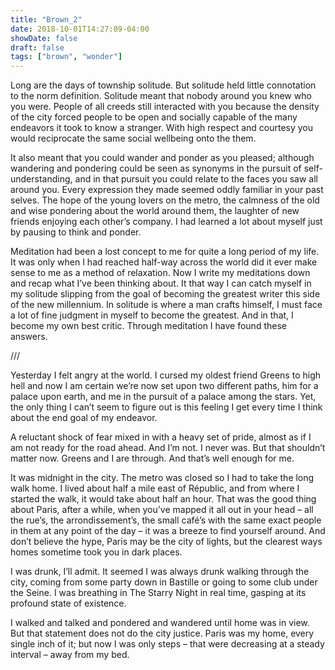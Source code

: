 ```yaml
---
title: "Brown_2"
date: 2018-10-01T14:27:09-04:00
showDate: false
draft: false
tags: ["brown", "wonder"]
---
```

Long are the days of township solitude. But solitude held little connotation to the norm definition. Solitude meant that nobody around you knew who you were. People of all creeds still interacted with you because the density of the city forced people to be open and socially capable of the many endeavors  it took to know a stranger. With high respect and courtesy you would reciprocate the same social wellbeing onto the them. 

It also meant that you could wander and ponder as you pleased; although wandering and pondering could be seen as synonyms in the pursuit of self-understanding, and in that pursuit you could relate to the faces you saw all around you. Every expression they made seemed oddly familiar in your past selves. The hope of the young lovers on the metro, the calmness of the old and wise pondering about the world around them, the laughter of new friends enjoying each other’s company. I had learned a lot about myself just by pausing to think and ponder. 

Meditation had been a lost concept to me for quite a long period of my life. It was only when I had reached half-way across the world did it ever make sense to me as a method of relaxation. Now I write my meditations down and recap what I’ve been thinking about. It that way I can catch myself in my solitude slipping from the goal of becoming the greatest writer this side of the new millennium. In solitude is where a man crafts himself, I must face a lot of fine judgment in myself to become the greatest. And in that, I become my own best critic. Through meditation I have found these answers.  

///

Yesterday I felt angry at the world. I cursed my oldest friend Greens to high hell and now I am certain we’re now set upon two different paths, him for a palace upon earth, and me in the pursuit of a palace among the stars. Yet, the only thing I can’t seem to figure out is this feeling I get every time I think about the end goal of my endeavor. 

A reluctant shock of fear mixed in with a heavy set of pride, almost as if I am not ready for the road ahead. And I’m not. I never was. But that shouldn’t matter now. Greens and I are through. And that’s well enough for me.

It was midnight in the city. The metro was closed so I had to take the long walk home. I lived about half a mile east of Républic, and from where I started the walk, it would take about half an hour. That was the good thing about Paris, after a while, when you’ve mapped it all out in your head – all the rue’s, the arrondissement’s, the small café’s with the same exact people in them at any point of the day – it was a breeze to find yourself around. And don’t believe the hype, Paris may be the city of lights, but the clearest ways homes sometime took you in dark places. 

I was drunk, I’ll admit. It seemed I was always drunk walking through the city, coming from some party down in Bastille or going to some club under the Seine. I was breathing in The Starry Night in real time, gasping at its profound state of existence. 

I walked and talked and pondered and wandered until home was in view. But that statement does not do the city justice. Paris was my home, every single inch of it; but now I was only steps – that were decreasing at a steady interval – away from my bed.
